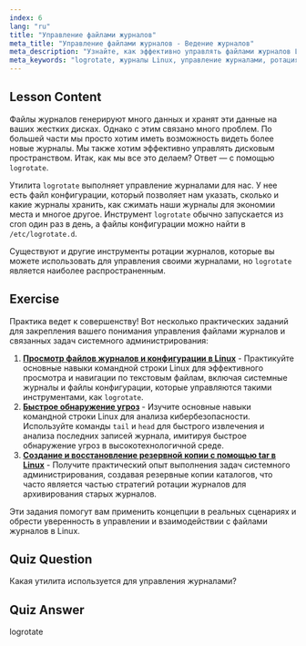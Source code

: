 ```yaml
---
index: 6
lang: "ru"
title: "Управление файлами журналов"
meta_title: "Управление файлами журналов - Ведение журналов"
meta_description: "Узнайте, как эффективно управлять файлами журналов Linux с помощью logrotate. Откройте для себя ротацию журналов, сжатие и конфигурацию для экономии дискового пространства. Начните обучение сегодня!"
meta_keywords: "logrotate, журналы Linux, управление журналами, ротация журналов, учебник Linux, для начинающих, руководство, дисковое пространство"
---
```


## Lesson Content

Файлы журналов генерируют много данных и хранят эти данные на ваших жестких дисках. Однако с этим связано много проблем. По большей части мы просто хотим иметь возможность видеть более новые журналы. Мы также хотим эффективно управлять дисковым пространством. Итак, как мы все это делаем? Ответ — с помощью `logrotate`.

Утилита `logrotate` выполняет управление журналами для нас. У нее есть файл конфигурации, который позволяет нам указать, сколько и какие журналы хранить, как сжимать наши журналы для экономии места и многое другое. Инструмент `logrotate` обычно запускается из cron один раз в день, а файлы конфигурации можно найти в `/etc/logrotate.d`.

Существуют и другие инструменты ротации журналов, которые вы можете использовать для управления своими журналами, но `logrotate` является наиболее распространенным.

## Exercise

Практика ведет к совершенству! Вот несколько практических заданий для закрепления вашего понимания управления файлами журналов и связанных задач системного администрирования:

1. **[Просмотр файлов журналов и конфигурации в Linux](https://labex.io/ru/labs/linux-viewing-log-and-configuration-files-in-linux-387914)** - Практикуйте основные навыки командной строки Linux для эффективного просмотра и навигации по текстовым файлам, включая системные журналы и файлы конфигурации, которые управляются такими инструментами, как `logrotate`.
2. **[Быстрое обнаружение угроз](https://labex.io/ru/labs/linux-rapid-threat-detection-387930)** - Изучите основные навыки командной строки Linux для анализа кибербезопасности. Используйте команды `tail` и `head` для быстрого извлечения и анализа последних записей журнала, имитируя быстрое обнаружение угроз в высокотехнологичной среде.
3. **[Создание и восстановление резервной копии с помощью tar в Linux](https://labex.io/ru/labs/comptia-create-and-restore-a-backup-with-tar-in-linux-590843)** - Получите практический опыт выполнения задач системного администрирования, создавая резервные копии каталогов, что часто является частью стратегий ротации журналов для архивирования старых журналов.

Эти задания помогут вам применить концепции в реальных сценариях и обрести уверенность в управлении и взаимодействии с файлами журналов в Linux.

## Quiz Question

Какая утилита используется для управления журналами?

## Quiz Answer

logrotate
